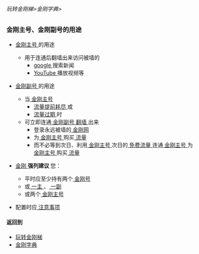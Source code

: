 ###### 玩转金刚梯>金刚字典>


### 金刚主号、金刚副号的用途
- [ 金刚主号 ](https://github.com/a2zitpro/web/blob/master/LadderFree/kkDictionary/KKIDMain.md)的用途
  - 用于连通后翻墙出来访问被墙的
    - [ google ](https://google.com)搜索新闻
    - [ YouTube ](https://youtube.com)播放视频等
- [ 金刚副号 ](https://github.com/a2zitpro/web/blob/master/LadderFree/kkDictionary/KKIDAuxiliary.md)的用途
  - 当[ 金刚主号 ](https://github.com/a2zitpro/web/blob/master/LadderFree/kkDictionary/KKIDMain.md)
    - [ 流量提前耗尽 ](https://github.com/a2zitpro/web/blob/master/LadderFree/kkDictionary/KKDataTrafficExhaustedEarly.md)或
    - [ 流量过期 ](https://github.com/a2zitpro/web/blob/master/LadderFree/kkDictionary/KKDataTrafficExpired.md)时
  - 可立即连通[ 金刚副号 ](https://github.com/a2zitpro/web/blob/master/LadderFree/kkDictionary/KKIDAuxiliary.md)[ 翻墙 ](https://github.com/a2zitpro/web/blob/master/LadderFree/kkDictionary/OverTheWall.md)出来
    - 登录永远被墙的[ 金刚网 ](https://github.com/a2zitpro/web/blob/master/LadderFree/kkDictionary/KKSiteZh.md)
    - 为[ 金刚主号 ](https://github.com/a2zitpro/web/blob/master/LadderFree/kkDictionary/KKIDMain.md)购买[ 流量 ](https://github.com/a2zitpro/web/blob/master/LadderFree/kkDictionary/KKDataTraffic.md)
    - 而不必等到次日、利用[ 金刚主号 ](https://github.com/a2zitpro/web/blob/master/LadderFree/kkDictionary/KKIDMain.md)次日的[ 免费流量 ](https://github.com/a2zitpro/web/blob/master/kkdatatrafficfree.md)连通[ 金刚主号 ](https://github.com/a2zitpro/web/blob/master/LadderFree/kkDictionary/KKIDMain.md)为[ 金刚主号 ](https://github.com/a2zitpro/web/blob/master/LadderFree/kkDictionary/KKIDMain.md)购买[ 流量 ](https://github.com/a2zitpro/web/blob/master/LadderFree/kkDictionary/KKDataTraffic.md)

- [ 金刚 ](https://github.com/a2zitpro/web/blob/master/LadderFree/kkDictionary/Atozitpro.md)<strong> 强列建议 </strong >您：
  - 平时应至少持有两个[ 金刚号 ](https://github.com/a2zitpro/web/blob/master/LadderFree/kkDictionary/KKID.md)
  - 或[ 一主 ](https://github.com/a2zitpro/web/blob/master/LadderFree/kkDictionary/KKIDMain.md)、[ 一副 ](https://github.com/a2zitpro/web/blob/master/LadderFree/kkDictionary/KKIDAuxiliary.md)
  - 或两个[ 金刚主号 ](https://github.com/a2zitpro/web/blob/master/LadderFree/kkDictionary/KKIDMain.md)
- 配置时应[ 注意事项 ](https://github.com/a2zitpro/web/blob/master/LadderFree/kkDictionary/ConsiderationsWhileConfigureKKID.md)


#### 返回到
- [玩转金刚梯](https://github.com/a2zitpro/web/blob/master/LadderFree/main.md)
- [金刚字典](https://github.com/a2zitpro/web/blob/master/LadderFree/kkDictionary/KKDictionary.md)

